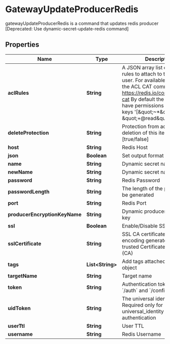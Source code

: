 

# GatewayUpdateProducerRedis

gatewayUpdateProducerRedis is a command that updates redis producer [Deprecated: Use dynamic-secret-update-redis command]

## Properties

Name | Type | Description | Notes
------------ | ------------- | ------------- | -------------
**aclRules** | **String** | A JSON array list of redis ACL rules to attach to the created user. For available rules see the ACL CAT command https://redis.io/commands/acl-cat By default the user will have permissions to read all keys &#39;[\&quot;~*\&quot;, \&quot;+@read\&quot;]&#39; |  [optional]
**deleteProtection** | **String** | Protection from accidental deletion of this item [true/false] |  [optional]
**host** | **String** | Redis Host |  [optional]
**json** | **Boolean** | Set output format to JSON |  [optional]
**name** | **String** | Dynamic secret name | 
**newName** | **String** | Dynamic secret name |  [optional]
**password** | **String** | Redis Password |  [optional]
**passwordLength** | **String** | The length of the password to be generated |  [optional]
**port** | **String** | Redis Port |  [optional]
**producerEncryptionKeyName** | **String** | Dynamic producer encryption key |  [optional]
**ssl** | **Boolean** | Enable/Disable SSL [true/false] |  [optional]
**sslCertificate** | **String** | SSL CA certificate in base64 encoding generated from a trusted Certificate Authority (CA) |  [optional]
**tags** | **List&lt;String&gt;** | Add tags attached to this object |  [optional]
**targetName** | **String** | Target name |  [optional]
**token** | **String** | Authentication token (see &#x60;/auth&#x60; and &#x60;/configure&#x60;) |  [optional]
**uidToken** | **String** | The universal identity token, Required only for universal_identity authentication |  [optional]
**userTtl** | **String** | User TTL |  [optional]
**username** | **String** | Redis Username |  [optional]



